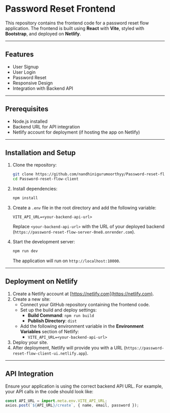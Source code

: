 
# Password Reset Frontend

This repository contains the frontend code for a password reset flow application. The frontend is built using **React** with **Vite**, styled with **Bootstrap**, and deployed on **Netlify**.

---

## Features

- User Signup
- User Login
- Password Reset
- Responsive Design
- Integration with Backend API

---

## Prerequisites

- Node.js installed
- Backend URL for API integration
- Netlify account for deployment (if hosting the app on Netlify)

---

## Installation and Setup

1. Clone the repository:
   ```bash
   git clone https://github.com/nandhinigurumoorthyy/Password-reset-flow-client.git
   cd Password-reset-flow-client
   ```

2. Install dependencies:
   ```bash
   npm install
   ```

3. Create a `.env` file in the root directory and add the following variable:
   ```env
   VITE_API_URL=<your-backend-api-url>
   ```
   Replace `<your-backend-api-url>` with the URL of your deployed backend (`https://password-reset-flow-server-0ne8.onrender.com`).

4. Start the development server:
   ```bash
   npm run dev
   ```

   The application will run on `http://localhost:10000`.

---

## Deployment on Netlify

1. Create a Netlify account at [https://netlify.com](https://netlify.com).
2. Create a new site:
   - Connect your GitHub repository containing the frontend code.
   - Set up the build and deploy settings:
     - **Build Command**: `npm run build`
     - **Publish Directory**: `dist`
   - Add the following environment variable in the **Environment Variables** section of Netlify:
     - `VITE_API_URL=<your-backend-api-url>`
3. Deploy your site.
4. After deployment, Netlify will provide you with a URL (`https://password-reset-flow-client-ui.netlify.app`).

---

## API Integration

Ensure your application is using the correct backend API URL. For example, your API calls in the code should look like:
```javascript
const API_URL = import.meta.env.VITE_API_URL;
axios.post(`${API_URL}/create`, { name, email, password });
```
